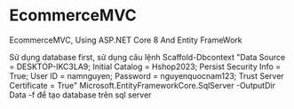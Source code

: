 # EcommerceMVC
EcommerceMVC, Using ASP.NET Core 8 And Entity FrameWork

Sử dụng database first, sử dụng câu lệnh 
Scaffold-Dbcontext  "Data Source = DESKTOP-IKC3LA9; Initial Catalog = Hshop2023; Persist Security Info = True; User ID = namnguyen; Password = nguyenquocnam123; Trust Server Certificate = True" Microsoft.EntityFrameworkCore.SqlServer -OutputDir Data -f để tạo database trên sql server